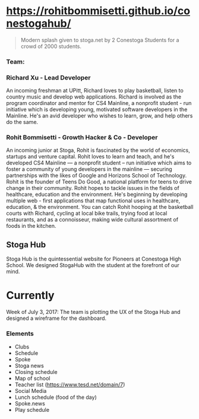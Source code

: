 # https://rohitbommisetti.github.io/conestogahub/
> Modern splash given to stoga.net by 2 Conestoga Students for a crowd of 2000 students.
### Team:
### Richard Xu - Lead Developer

An incoming freshman at UPitt, Richard loves to play basketball, listen to country music and develop web applications. 
Richard is involved as the program coordinator and mentor for CS4 Mainline, a nonprofit student - run initiative which is developing young, motivated software developers in the Mainline. 
He's an avid developer who wishes to learn, grow, and help others do the same.

### Rohit Bommisetti - Growth Hacker & Co - Developer
An incoming junior at Stoga, Rohit is fascinated by the world of economics, startups and venture capital. Rohit loves to learn and teach, and he's developed CS4 Mainline –– a nonprofit student – run initiative which aims to foster a community of young developers in the mainline –– securing partnerships with the likes of Google and Horizons School of Technology. 
Rohit is the founder of Teens Do Good, a national platform for teens to drive change in their community. 
Rohit hopes to tackle issues in the fields of healthcare, education and the environment. He's beginning by developing multiple web - first applications that map functional uses in healthcare, education, & the environment. 
You can catch Rohit hooping at the basketball courts with Richard, cycling at local bike trails, trying food at local restaurants, and as a connoisseur, making wide cultural assortment of foods in the kitchen. 

## Stoga Hub
Stoga Hub is the quintessential website for Pioneers at Conestoga High School. We designed StogaHub with the student at the forefront of our mind. 

# Currently
Week of July 3, 2017: The team is plotting the UX of the Stoga Hub and designed a wireframe for the dashboard. 

### Elements
* Clubs
* Schedule
* Spoke
* Stoga news
* Closing schedule
* Map of school
* Teacher list (https://www.tesd.net/domain/7)
* Social Media
* Lunch schedule (food of the day)
* Spoke.news
* Play schedule

